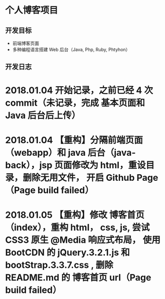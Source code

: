 # 个人博客项目

## 开发目标
+ 前端博客页面
+ 多种编程语言搭建 Web 后台（Java, Php, Ruby, Phtyhon）

## 开发日志
# 2018.01.04 开始记录，之前已经  4 次 commit（未记录，完成 基本页面和 Java 后台后上传）
# 2018.01.04 【重构】分隔前端页面 （webapp）和 java 后台（java-back），jsp  页面修改为 html，重设目录，删除无用文件， 开启 Github Page（Page build failed）
# 2018.01.05 【重构】修改 博客首页（index），重构  html， css, js, 尝试 CSS3 原生 @Media 响应式布局， 使用 BootCDN 的 jQuery.3.2.1.js 和 bootStrap.3.3.7.css , 删除 README.md 的 博客首页 url（Page build failed）